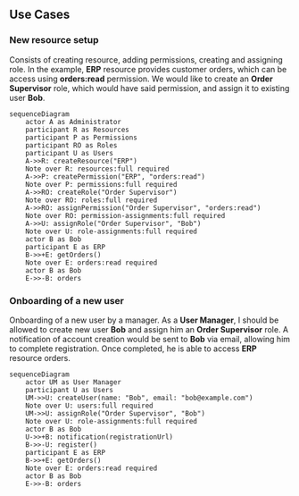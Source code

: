 ## Use Cases

### New resource setup
Consists of creating resource, adding permissions, creating and assigning role. In the example, **ERP** resource provides customer orders, which can be access using **orders:read** permission. We would like to create an **Order Supervisor** role, which would have said permission, and assign it to existing user **Bob**.

```mermaid
sequenceDiagram
    actor A as Administrator
    participant R as Resources
    participant P as Permissions
    participant RO as Roles
    participant U as Users
    A->>R: createResource("ERP")
    Note over R: resources:full required
    A->>P: createPermission("ERP", "orders:read")
    Note over P: permissions:full required
    A->>RO: createRole("Order Supervisor")
    Note over RO: roles:full required
    A->>RO: assignPermission("Order Supervisor", "orders:read")
    Note over RO: permission-assignments:full required
    A->>U: assignRole("Order Supervisor", "Bob")
    Note over U: role-assignments:full required
    actor B as Bob
    participant E as ERP
    B->>+E: getOrders()
    Note over E: orders:read required
    actor B as Bob
    E->>-B: orders
```

### Onboarding of a new user
Onboarding of a new user by a manager. As a **User Manager**, I should be allowed to create new user **Bob** and assign him an **Order Supervisor** role. A notification of account creation would be sent to **Bob** via email, allowing him to complete registration. Once completed, he is able to access **ERP** resource orders.

```mermaid
sequenceDiagram
    actor UM as User Manager
    participant U as Users
    UM->>U: createUser(name: "Bob", email: "bob@example.com")
    Note over U: users:full required
    UM->>U: assignRole("Order Supervisor", "Bob")
    Note over U: role-assignments:full required
    actor B as Bob
    U->>+B: notification(registrationUrl)
    B->>-U: register()
    participant E as ERP
    B->>+E: getOrders()
    Note over E: orders:read required
    actor B as Bob
    E->>-B: orders
```

